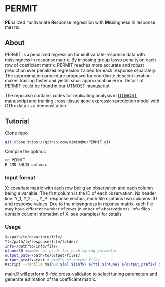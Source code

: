 # PERMIT
**PE**nalized multivariate **R**esponse regression with **M**issingness **I**n response ma**T**rix.

## About
PERMIT is a penalized regression for multivariate-response data with missingness in response matrix. By imposing group-lasso penalty on each row of coefficient matrix, PERMIT reaches more accurate and robust prediction over penalized regression trained for each response separately. The approximation procedure proposed for coordinate descent iteration makes training faster and yields small approximation error. Details of PERMIT could be found in our [UTMOST manuscript](https://www.biorxiv.org/content/early/2018/03/21/286013).

The repo also contains codes for replicating analysis in [UTMOST manuscript](https://www.biorxiv.org/content/early/2018/03/21/286013) and training cross-tissue gene expression prediction model with GTEx data as a demonstration.

## Tutorial
Clone repo
```bash
git clone https://github.com/yiminghu/PERMIT.git
```
Compile the optim.c
```bash
cd PERMIT
R CMD SHLIB optim.c
```

### Input format
X: covariate matrix with each row being an observation and each column being a variable. The first column is the ID of each observation. No header line.
Y_1, Y_2, ..., Y_P: response vectors, each file contains two columns: ID and response values. Due to the missingness in reponse matrix, each file may have different number of rows (number of observations).
info: files contain column infomation of X, see examples/ for details

### Usage
```bash
X=/path/to/covariate/file/
Yt=/path/to/response/file/folder/
info=/path/to/info/file/
ntune=50 #number of grids for each tuning parameter
output_path=/path/to/output/files/
output_predix=test # prefix of output files
Rscript --vanilla main.R ${X} ${info} ${Yt} ${ntune} ${output_prefix} ${output_path}
```
main.R will perform 5-fold cross-validation to select tuning parameters and generate estimation of the coefficient matrix.
